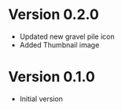 # Version 0.2.0
* Updated new gravel pile icon
* Added Thumbnail image

# Version 0.1.0
* Initial version
